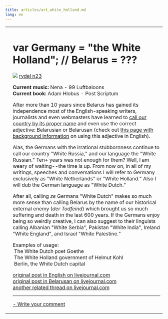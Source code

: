 ```yaml
---
title: articles/art_white_holland.md 
lang: en
---
```



<table>
<tbody>
<tr class="odd">
<td>
</td>
<td>
<h1 id="var-germany-the-white-holland-belarus">var Germany = "the White Holland"; // Belarus = ???<br />
</h1>
<p><img src="smiley/smiley1.gif" /> <a href="http://www.livejournal.com/users/rydel23/">rydel n23</a></p>
<p><strong>Current music:</strong> Nena - 99 Luftbaloons<br />
<strong>Current book:</strong> Adam Hlobus - Post Scriptum</p>
<p>After more than 10 years since Belarus has gained its independence most of the English-speaking writers, journalists and even webmasters have learned to <a href="articles/art_belarus_name.html">call our country by its proper name</a> and even use the correct adjective: Belarusian or Belarusan (check out <a href="http://www.belarus-misc.org/bel-one.htm">this page with background information</a> on using this adjective in English).</p>
<p>Alas, the Germans with the irrational stubbornness continue to call our country "White Russia," and our language the "White Russian." Ten+ years was not enough for them? Well, I am weary of waiting--the time is up. From now on, in all of my writings, speeches and conversations I will refer to Germany exclusively as "White Netherlands" or "White Holland." Also I will dub the German language as "White Dutch."</p>
<p>After all, calling <em>ze</em> Germans "White Dutch" makes so much more sense than calling Belarus by the name of our historical external enemy (<em>der Todfeind</em>) which brought us so much suffering and death in the last 600 years. If the Germans enjoy being so weirdly creative, I can also suggest to their linguists calling Albanian "White Serbia", Pakistan "White India", Ireland "White England", and Israel "White Palestine."</p>
<p>Examples of usage:<br />
 The White Dutch poet Goethe<br />
 The White Holland government of Helmut Kohl<br />
 Berlin, the White Dutch capital<br />
</p>
<p><span class="small"><a href="http://www.livejournal.com/talkread.bml?journal=rydel23&amp;itemid=48466">original post in English on livejournal.com</a><br />
<a href="http://www.livejournal.com/talkread.bml?journal=rydel23&amp;itemid=45678">original post in Belarusan on livejournal.com</a><br />
<a href="http://www.livejournal.com/talkread.bml?journal=linguaphiles&amp;itemid=111091&amp;view=1186291#t1186291">another related thread on livejournal.com</a></span></p>
<hr />
<p><span class="small"><a href="gb_add.html?ref=http%3A%2F%2Fwww%2Epravapis%2Eorg%2Fart%5Fwhite%5Fholland%2Easp">- Write your comment</a></span></p></td>
</tr>
</tbody>
</table>
